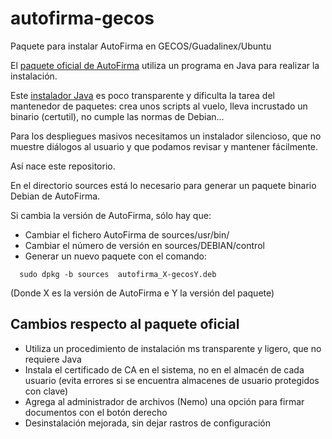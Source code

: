 # autofirma-gecos

Paquete para instalar AutoFirma en GECOS/Guadalinex/Ubuntu

El [paquete oficial de AutoFirma](https://github.com/ctt-gob-es/clienteafirma) utiliza un programa en Java para realizar la instalación. 

Este [instalador Java](https://github.com/ctt-gob-es/clienteafirma/tree/master/afirma-ui-simple-configurator/src/main/java/es/gob/afirma/standalone/configurator) es poco transparente y dificulta la tarea del mantenedor de paquetes: crea unos scripts al vuelo, lleva incrustado un binario (certutil), no cumple las normas de Debian...

Para los despliegues masivos necesitamos un instalador silencioso, que no muestre diálogos al usuario y que podamos revisar y mantener fácilmente.

Así nace este repositorio.

En el directorio sources está lo necesario para generar un paquete binario Debian de AutoFirma. 

Si cambia la versión de AutoFirma, sólo hay que:

* Cambiar el fichero AutoFirma de sources/usr/bin/
* Cambiar el número de versión en sources/DEBIAN/control
* Generar un nuevo paquete con el comando:
 
 ```
   sudo dpkg -b sources  autofirma_X-gecosY.deb
 ```  
   (Donde X es la versión de AutoFirma e Y la versión del paquete)
   
## Cambios respecto al paquete oficial

* Utiliza un procedimiento de instalación ms transparente y ligero, que no requiere Java
* Instala el certificado de CA en el sistema, no en el almacén de cada usuario
  (evita errores si se encuentra almacenes de usuario protegidos con clave)
* Agrega al administrador de archivos (Nemo) una opción para firmar documentos con el botón derecho
* Desinstalación mejorada, sin dejar rastros de configuración
